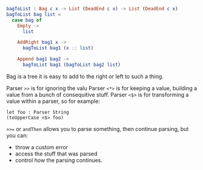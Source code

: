 ```elm
bagToList : Bag c x -> List (DeadEnd c x) -> List (DeadEnd c x)
bagToList bag list =
  case bag of
    Empty ->
      list

    AddRight bag1 x ->
      bagToList bag1 (x :: list)

    Append bag1 bag2 ->
      bagToList bag1 (bagToList bag2 list)
```

Bag is a tree it is easy to add to the right or left to such a thing.

Parser `>>` is for ignoring the valu
Parser `<*>` is for keeping a value, building a value from a bunch of consequitive stuff.
Parser `<$>` is for transforming a value within a parser, so for example:
```
let foo : Parser String 
(toUpperCase <$> foo)
```
`>>=` or `andThen` 
allows you to parse something, then continue parsing, but you can:
- throw a custom error
- access the stuff that was parsed
- control how the parsing continues.




